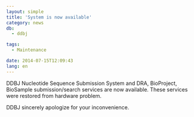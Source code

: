 ```yaml
---
layout: simple
title: 'System is now available'
category: news
db:
  - ddbj

tags:
  - Maintenance

date: 2014-07-15T12:09:43
lang: en
---
```


<p>DDBJ Nucleotide Sequence Submission System and DRA, BioProject, BioSample submission/search services are now available. These services were restored from hardware problem.</p>

<p>DDBJ sincerely apologize for your inconvenience.</p>
